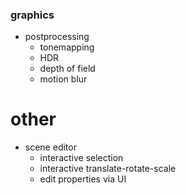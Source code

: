 ### graphics
  - postprocessing
    - tonemapping
	- HDR
	- depth of field
	- motion blur

# other
  - scene editor
    - interactive selection
	- interactive translate-rotate-scale
	- edit properties via UI